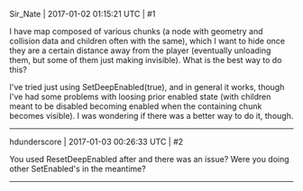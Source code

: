 Sir_Nate | 2017-01-02 01:15:21 UTC | #1

I have map composed of various chunks (a node with geometry and collision data and children often with the same), which I want to hide once they are a certain distance away from the player (eventually unloading them, but some of them just making invisible). What is the best way to do this?

I've tried just using SetDeepEnabled(true), and in general it works, though I've had some problems with loosing prior enabled state (with children meant to be disabled becoming enabled when the containing chunk becomes visible). I was wondering if there was a better way to do it, though.

-------------------------

hdunderscore | 2017-01-03 00:26:33 UTC | #2

You used ResetDeepEnabled after and there was an issue? Were you doing other SetEnabled's in the meantime?

-------------------------

